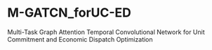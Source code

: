 # M-GATCN_forUC-ED
Multi-Task Graph Attention Temporal Convolutional Network for Unit Commitment and Economic Dispatch Optimization
